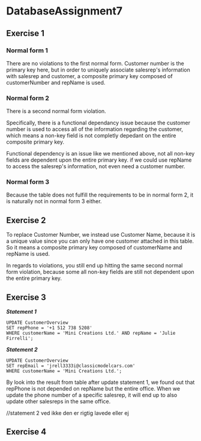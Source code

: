 # DatabaseAssignment7

## Exercise 1

### Normal form 1
There are no violations to the first normal form.
Customer number is the primary key here, but in order to uniquely associate salesrep's information with salesrep and customer, a composite primary key composed of customerNumber and repName is used.
### Normal form 2
There is a second normal form violation.

Specifically, there is a functional dependancy issue because the customer number is used to access all of the information regarding the customer, which means a non-key field is not completly depedant on the entire composite primary key. 

Functional dependency is an issue like we mentioned above, not all non-key fields are dependent upon the entire primary key.
if we could use repName to access the salesrep's information, not even need a customer number. 

### Normal form 3
Because the table does not fulfill the requirements to be in normal form 2, it is naturally not in normal form 3 either.

## Exercise 2
To replace Customer Number, we instead use Customer Name, because it is a unique value since you can only have one customer attached in this table. So it means a composite primary key composed of customerName and repName is used.

In regards to violations, you still end up hitting the same second normal form violation, because some all non-key fields are still not dependent upon the entire primary key. 

## Exercise 3
***Statement 1*** <br/>
```
UPDATE CustomerOverview
SET repPhone = '+1 512 738 5208'
WHERE customerName = 'Mini Creations Ltd.' AND repName = 'Julie Firrelli';
```
***Statement 2*** <br/>
```
UPDATE CustomerOverview
SET repEmail = 'jrell3333i@classicmodelcars.com'
WHERE customerName = 'Mini Creations Ltd.';
```
By look into the result from table after update statement 1, we found out that repPhone is not depended on repName but the entire office. When we update the phone number of a specific salesrep, it will end up to also update other salesreps in the same office.

//statement 2 ved ikke den er rigtig lavede eller ej

## Exercise 4
